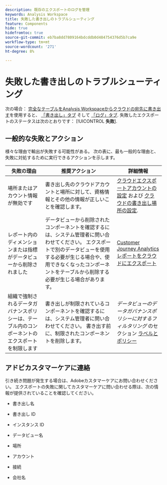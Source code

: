 ```yaml
---
description: 既存のエクスポートのログを管理
keywords: Analysis Workspace
title: 失敗した書き出しのトラブルシューティング
feature: Components
hide: true
hidefromtoc: true
source-git-commit: eb7ba8dd7809164bdcddb0d484754376d5b7ca9e
workflow-type: tm+mt
source-wordcount: '271'
ht-degree: 8%

---
```


# 失敗した書き出しのトラブルシューティング

次の場合： [完全なテーブルをAnalysis Workspaceからクラウドの宛先に書き出す](/help/analysis-workspace/export/export-cloud.md)を使用すると、 [「書き出し」タブ](/help/components/exports/manage-exports.md) そして [「ログ」タブ](/help/components/exports/manage-export-logs.md). 失敗したエクスポートのステータスは次のとおりです： [!UICONTROL **失敗**].

## 一般的な失敗とアクション

様々な理由で輸出が失敗する可能性がある。 次の表に、最も一般的な理由と、失敗に対処するために実行できるアクションを示します。

| 失敗の理由 | 推奨アクション | 詳細情報 |
|---------|----------|---------|
| 場所またはアカウント情報が無効です | 書き出し先のクラウドアカウントと場所に対して、資格情報とその他の情報が正しいことを確認します。 | [クラウドエクスポートアカウントの設定](/help/components/exports/cloud-export-accounts.md) および [クラウドの書き出し場所の設定](/help/components/exports/cloud-export-locations.md). |
| レポート内のディメンションまたは指標がデータビューから削除されました | データビューから削除されたコンポーネントを確認するには、システム管理者に問い合わせてください。 エクスポートで別のデータビューを使用する必要が生じる場合や、使用できなくなったコンポーネントをテーブルから削除する必要が生じる場合があります。 | [Customer Journey Analyticsレポートをクラウドにエクスポート](/help/analysis-workspace/export/export-cloud.md) |
| 組織で強制されるデータガバナンスポリシーは、テーブル内のコンポーネントのエクスポートを制限します | 書き出しが制限されているコンポーネントを確認するには、システム管理者に問い合わせてください。 書き出す前に、制限されたコンポーネントを削除します。 | *データビューのデータガバナンスポリシーに対するフィルタリング* のセクション [ラベルとポリシー](/help/data-views/data-governance.md) |

## アドビカスタマーケアに連絡

引き続き問題が発生する場合は、Adobeカスタマーケアにお問い合わせください。 エクスポートの失敗に関してカスタマーケアに問い合わせる際は、次の情報が提供されていることを確認してください。

* 書き出し名

* 書き出し ID

* インスタンス ID

* データビュー名

* 場所

* アカウント

* 接続

* 会社名